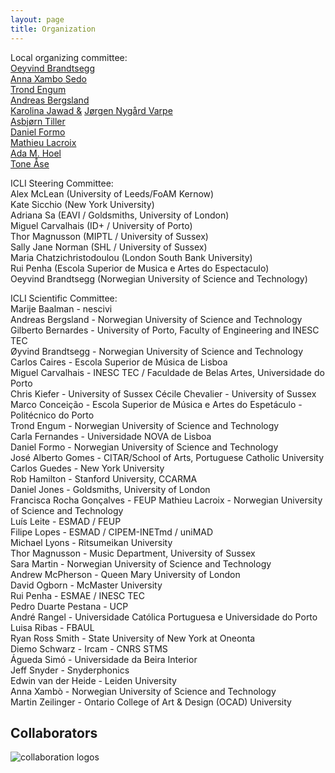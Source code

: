 ```yaml
---
layout: page
title: Organization
---
```


Local organizing committee:  
[Oeyvind Brandtsegg](https://www.ntnu.no/ansatte/oyvind.brandtsegg)  
[Anna Xambo Sedo](https://www.ntnu.no/ansatte/anna.xambo.sedo)  
[Trond Engum](https://www.ntnu.no/ansatte/trond.engum)  
[Andreas Bergsland](https://www.ntnu.no/ansatte/andreas.bergsland)  
[Karolina Jawad &](https://cv2c.noblogs.org)
[Jørgen Nygård Varpe](https://github.com/MeltingPlanet)  
[Asbjørn Tiller](https://www.ntnu.edu/employees/asbjorn.tiller)  
[Daniel Formo](https://www.ntnu.edu/employees/daniel.formo)  
[Mathieu Lacroix](https://www.ntnu.edu/employees/mathieu.lacroix)  
[Ada M. Hoel](http://adahoel.com/)  
[Tone Åse](https://www.ntnu.edu/employees/tone.ase)   


ICLI Steering Committee:  
Alex McLean (University of Leeds/FoAM Kernow)  
Kate Sicchio (New York University)  
Adriana Sa (EAVI / Goldsmiths, University of London)  
Miguel Carvalhais (ID+ / University of Porto)  
Thor Magnusson (MIPTL / University of Sussex)  
Sally Jane Norman (SHL / University of Sussex)  
Maria Chatzichristodoulou (London South Bank University)  
Rui Penha (Escola Superior de Musica e Artes do Espectaculo)  
Oeyvind Brandtsegg (Norwegian University of Science and Technology)
 
ICLI Scientific Committee:   
Marije  Baalman - nescivi  
Andreas  Bergsland - Norwegian University of Science and Technology  
Gilberto  Bernardes - University of Porto, Faculty of Engineering and INESC TEC  
Øyvind Brandtsegg - Norwegian University of Science and Technology  
Carlos Caires - Escola Superior de Música de Lisboa  
Miguel Carvalhais - INESC TEC / Faculdade de Belas Artes, Universidade do Porto  
Chris Kiefer - University of Sussex
Cécile Chevalier - University of Sussex  
Marco Conceição - Escola Superior de Música e Artes do Espetáculo - Politécnico do Porto  
Trond Engum - Norwegian University of Science and Technology  
Carla Fernandes - Universidade NOVA de Lisboa  
Daniel Formo - Norwegian University of Science and Technology  
José Alberto Gomes - CITAR/School of Arts, Portuguese Catholic University  
Carlos Guedes - New York University  
Rob Hamilton - Stanford University, CCARMA  
Daniel Jones - Goldsmiths, University of London  
Francisca Rocha Gonçalves - FEUP
Mathieu Lacroix - Norwegian University of Science and Technology  
Luís Leite - ESMAD / FEUP  
Filipe Lopes - ESMAD / CIPEM-INETmd / uniMAD  
Michael Lyons - Ritsumeikan University  
Thor Magnusson - Music Department, University of Sussex  
Sara Martin - Norwegian University of Science and Technology  
Andrew McPherson - Queen Mary University of London  
David Ogborn - McMaster University  
Rui Penha - ESMAE / INESC TEC  
Pedro Duarte Pestana - UCP  
André Rangel - Universidade Católica Portuguesa e Universidade do Porto  
Luisa Ribas - FBAUL  
Ryan Ross Smith - State University of New York at Oneonta  
Diemo Schwarz - Ircam - CNRS STMS  
Águeda Simó - Universidade da Beira Interior  
Jeff Snyder - Snyderphonics  
Edwin van der Heide - Leiden University  
Anna Xambò - Norwegian University of Science and Technology  
Martin Zeilinger - Ontario College of Art & Design (OCAD) University  

## Collaborators 

<img src="/liveinterfaces2020/assets/img/logos.png" alt="collaboration logos" />